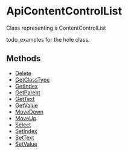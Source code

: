 # ApiContentControlList

Class representing a ContentControlList

todo_examples for the hole class.

## Methods
- [Delete](./Methods/Delete.md)
- [GetClassType](./Methods/GetClassType.md)
- [GetIndex](./Methods/GetIndex.md)
- [GetParent](./Methods/GetParent.md)
- [GetText](./Methods/GetText.md)
- [GetValue](./Methods/GetValue.md)
- [MoveDown](./Methods/MoveDown.md)
- [MoveUp](./Methods/MoveUp.md)
- [Select](./Methods/Select.md)
- [SetIndex](./Methods/SetIndex.md)
- [SetText](./Methods/SetText.md)
- [SetValue](./Methods/SetValue.md)